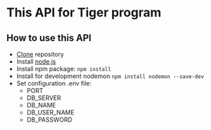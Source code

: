 # This API for Tiger program

## How to use this API

-   [Clone](https://github.com/agomyrat/tiger_api/archive/refs/heads/main.zip) repository
-   Install [node.js](https://nodejs.org/en/download/)
-   Install npm package: `npm install`
-   Install for development nodemon `npm install nodemon --save-dev`
-   Set configuration .env file:
    -   PORT
    -   DB_SERVER
    -   DB_NAME
    -   DB_USER_NAME
    -   DB_PASSWORD
